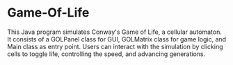 # Game-Of-Life
This Java program simulates Conway's Game of Life, a cellular automaton. It consists of a GOLPanel class for GUI, GOLMatrix class for game logic, and Main class as entry point. Users can interact with the simulation by clicking cells to toggle life, controlling the speed, and advancing generations.
